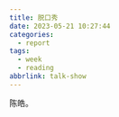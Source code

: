 ```yaml
---
title: 脱口秀
date: 2023-05-21 10:27:44
categories:
  - report
tags:
  - week
  - reading
abbrlink: talk-show
---
```


陈皓。